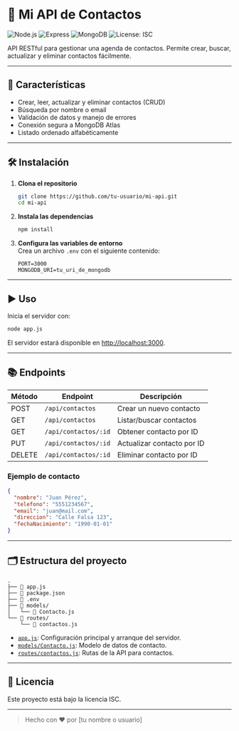 # 📒 Mi API de Contactos

![Node.js](https://img.shields.io/badge/Node.js-339933?logo=node.js&logoColor=white)
![Express](https://img.shields.io/badge/Express-000000?logo=express&logoColor=white)
![MongoDB](https://img.shields.io/badge/MongoDB-47A248?logo=mongodb&logoColor=white)
![License: ISC](https://img.shields.io/badge/License-ISC-blue.svg)

API RESTful para gestionar una agenda de contactos. Permite crear, buscar, actualizar y eliminar contactos fácilmente.

---

## 🚀 Características

- Crear, leer, actualizar y eliminar contactos (CRUD)
- Búsqueda por nombre o email
- Validación de datos y manejo de errores
- Conexión segura a MongoDB Atlas
- Listado ordenado alfabéticamente

---

## 🛠️ Instalación

1. **Clona el repositorio**
   ```sh
   git clone https://github.com/tu-usuario/mi-api.git
   cd mi-api
   ```

2. **Instala las dependencias**
   ```sh
   npm install
   ```

3. **Configura las variables de entorno**  
   Crea un archivo `.env` con el siguiente contenido:
   ```
   PORT=3000
   MONGODB_URI=tu_uri_de_mongodb
   ```

---

## ▶️ Uso

Inicia el servidor con:

```sh
node app.js
```

El servidor estará disponible en [http://localhost:3000](http://localhost:3000).

---

## 📚 Endpoints

| Método | Endpoint                | Descripción                  |
|--------|------------------------ |-----------------------------|
| POST   | `/api/contactos`        | Crear un nuevo contacto      |
| GET    | `/api/contactos`        | Listar/buscar contactos     |
| GET    | `/api/contactos/:id`    | Obtener contacto por ID      |
| PUT    | `/api/contactos/:id`    | Actualizar contacto por ID   |
| DELETE | `/api/contactos/:id`    | Eliminar contacto por ID     |

### Ejemplo de contacto

```json
{
  "nombre": "Juan Pérez",
  "telefono": "5551234567",
  "email": "juan@mail.com",
  "direccion": "Calle Falsa 123",
  "fechaNacimiento": "1990-01-01"
}
```

---

## 🗂️ Estructura del proyecto

```
.
├── 📄 app.js
├── 📄 package.json
├── 📄 .env
├── 📁 models/
│   └── 📄 Contacto.js
└── 📁 routes/
    └── 📄 contactos.js
```

- [`app.js`](app.js): Configuración principal y arranque del servidor.
- [`models/Contacto.js`](models/Contacto.js): Modelo de datos de contacto.
- [`routes/contactos.js`](routes/contactos.js): Rutas de la API para contactos.

---

## 📄 Licencia

Este proyecto está bajo la licencia ISC.

---

> Hecho con ❤️ por [tu nombre o usuario]
